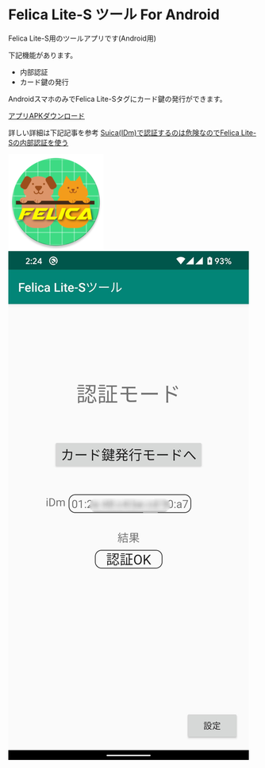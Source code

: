 # Felica Lite-S ツール For Android
Felica Lite-S用のツールアプリです(Android用)

下記機能があります。
- 内部認証
- カード鍵の発行

AndroidスマホのみでFelica Lite-Sタグにカード鍵の発行ができます。

[アプリAPKダウンロード](https://github.com/ode1022/android_felica_lite_tool/releases/download/1.0/android_felica_lite_tool.apk)


詳しい詳細は下記記事を参考
[Suica(IDm)で認証するのは危険なのでFelica Lite-Sの内部認証を使う](https://qiita.com/odetarou/items/bcd65dbfd1f68735ac30)

<img src="https://raw.githubusercontent.com/ode1022/android_felica_lite_tool/master/app/src/main/res/mipmap-xxxhdpi/ic_launcher_round.png">
<img src="https://raw.githubusercontent.com/ode1022/android_felica_lite_tool/master/docs/AppScreenShot.jpg">

